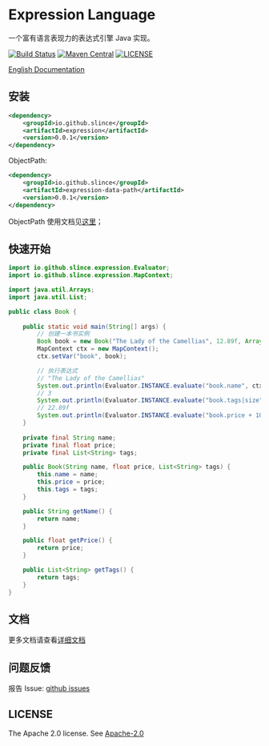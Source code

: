 # Expression Language

一个富有语言表现力的表达式引擎 Java 实现。

[![Build Status](https://img.shields.io/github/actions/workflow/status/slince/expression/ci.yml?style=flat-square)](https://github.com/slince/expression/actions)
[![Maven Central](https://img.shields.io/maven-central/v/io.github.slince/expression?style=flat-square)](https://maven-badges.herokuapp.com/maven-central/io.github.slince/expression)
[![LICENSE](https://img.shields.io/github/license/slince/expression?style=flat-square)](https://www.apache.org/licenses/LICENSE-2.0.txt)

[English Documentation](./README_EN.md)

## 安装

```xml
<dependency>
    <groupId>io.github.slince</groupId>
    <artifactId>expression</artifactId>
    <version>0.0.1</version>
</dependency>
```

ObjectPath:

```xml
<dependency>
    <groupId>io.github.slince</groupId>
    <artifactId>expression-data-path</artifactId>
    <version>0.0.1</version>
</dependency>
```
ObjectPath 使用文档见[这里](./docs/zh_CN/objectpath.md)；

## 快速开始

```java
import io.github.slince.expression.Evaluator;
import io.github.slince.expression.MapContext;

import java.util.Arrays;
import java.util.List;

public class Book {
    
    public static void main(String[] args) {
        // 创建一本书实例
        Book book = new Book("The Lady of the Camellias", 12.89f, Arrays.asList("Love Story", "France", null));
        MapContext ctx = new MapContext();
        ctx.setVar("book", book);

        // 执行表达式
        // "The Lady of the Camellias"
        System.out.println(Evaluator.INSTANCE.evaluate("book.name", ctx));
        // 3
        System.out.println(Evaluator.INSTANCE.evaluate("book.tags|size", ctx));
        // 22.89f
        System.out.println(Evaluator.INSTANCE.evaluate("book.price + 10", ctx));
    }
    
    private final String name;
    private final float price;
    private final List<String> tags;

    public Book(String name, float price, List<String> tags) {
        this.name = name;
        this.price = price;
        this.tags = tags;
    }

    public String getName() {
        return name;
    }

    public float getPrice() {
        return price;
    }

    public List<String> getTags() {
        return tags;
    }
} 
```

## 文档

更多文档请查看[详细文档](docs/zh_CN/index.md)

## 问题反馈

报告 Issue: [github issues](https://github.com/slince/expression/issues)

## LICENSE

The Apache 2.0 license. See [Apache-2.0](https://opensource.org/licenses/Apache-2.0)